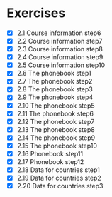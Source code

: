 # Exercises
- [x] 2.1 Course information step6
- [x] 2.2 Course information step7
- [x] 2.3 Course information step8
- [x] 2.4 Course information step9
- [x] 2.5 Course information step10
- [x] 2.6 The phonebook step1
- [x] 2.7 The phonebook step2
- [x] 2.8 The phonebook step3
- [x] 2.9 The phonebook step4
- [x] 2.10 The phonebook step5
- [x] 2.11 The phonebook step6
- [x] 2.12 The phonebook step7
- [x] 2.13 The phonebook step8
- [x] 2.14 The phonebook step9
- [x] 2.15 The phonebook step10
- [x] 2.16 Phonebook step11
- [x] 2.17 Phonebook step12
- [x] 2.18 Data for countries step1
- [x] 2.19 Data for countries step2
- [x] 2.20 Data for countries step3
